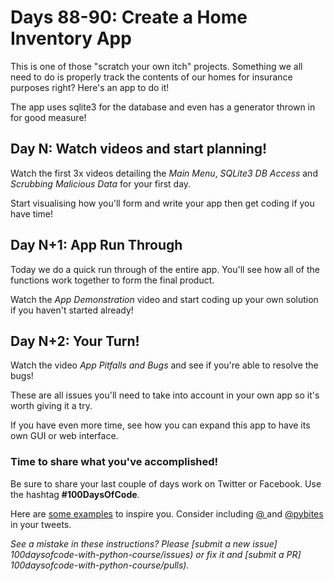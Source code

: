 # Days 88-90: Create a Home Inventory App

This is one of those "scratch your own itch" projects. Something we all need to do is properly track the contents of our homes for insurance purposes right? Here's an app to do it!

The app uses sqlite3 for the database and even has a generator thrown in for good measure!


## Day N: Watch videos and start planning!

Watch the first 3x videos detailing the *Main Menu*, *SQLite3 DB Access* and *Scrubbing Malicious Data* for your first day.

Start visualising how you'll form and write your app then get coding if you have time!


## Day N+1: App Run Through

Today we do a quick run through of the entire app. You'll see how all of the functions work together to form the final product.

Watch the *App Demonstration* video and start coding up your own solution if you haven't started already!


## Day N+2: Your Turn!

Watch the video *App Pitfalls and Bugs* and see if you're able to resolve the bugs!

These are all issues you'll need to take into account in your own app so it's worth giving it a try.

If you have even more time, see how you can expand this app to have its own GUI or web interface.


### Time to share what you've accomplished!

Be sure to share your last couple of days work on Twitter or Facebook. Use the hashtag **#100DaysOfCode**. 

Here are [some examples](https://twitter.com/search?q=%23100DaysOfCode) to inspire you. Consider including [@  ](https://twitter.com/  ) and [@pybites](https://twitter.com/pybites) in your tweets.

*See a mistake in these instructions? Please [submit a new issue] 100daysofcode-with-python-course/issues) or fix it and [submit a PR] 100daysofcode-with-python-course/pulls).*